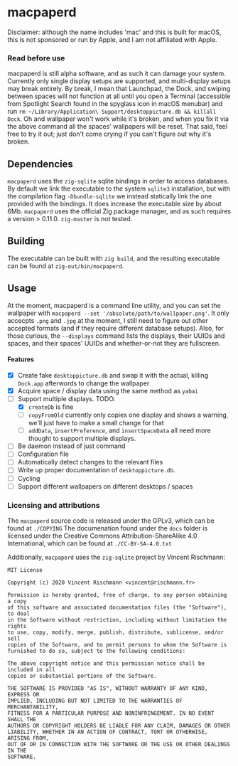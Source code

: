 # macpaperd

Disclaimer: although the name includes 'mac' and this is built for macOS, this is not sponsored or run by Apple, and I am not affiliated with Apple.

### Read before use

macpaperd is still alpha software, and as such it can damage your system. Currently only single display setups are supported, and multi-display setups may break entirely. By break, I mean that Launchpad, the Dock, and swiping between spaces will not function at all until you open a Terminal (accessible from Spotlight Search found in the spyglass icon in macOS menubar) and run `rm ~/Library/Application\ Support/desktoppicture.db && killall Dock`. Oh and wallpaper won't work while it's broken, and when you fix it via the above command all the spaces' wallpapers will be reset. That said, feel free to try it out; just don't come crying if you can't figure out why it's broken.

## Dependencies

`macpaperd` uses the `zig-sqlite` sqlite bindings in order to access databases. By default we link the executable to the system `sqlite3` installation, but with the compilation flag `-Dbundle-sqlite` we instead statically link the one provided with the bindings. It does increase the executable size by about 6Mb.
`macpaperd` uses the official Zig package manager, and as such requires a version > 0.11.0. `zig-master` is not tested.

## Building

The executable can be built with `zig build`, and the resulting executable can be found at `zig-out/bin/macpaperd`.

## Usage

At the moment, macpaperd is a command line utility, and you can set the wallpaper with `macpaperd --set '/absolute/path/to/wallpaper.png'`. It only accecpts `.png` and `.jpg` at the moment, I still need to figure out other accepted formats (and if they require different database setups). Also, for those curious, the `--displays` command lists the displays, their UUIDs and spaces, and their spaces' UUIDs and whether-or-not they are fullscreen.

#### Features

- [x] Create fake `desktoppicture.db` and swap it with the actual, killing `Dock.app` afterwords to change the wallpaper
- [x] Acquire space / display data using the same method as `yabai`
- [ ] Support multiple displays. TODO:
   - [x] `createDb` is fine
   - [ ] `copyFromOld` currently only copies one display and shows a warning, we'll just have to make a small change for that
   - [ ] `addData`, `insertPreference`, and `insertSpaceData` all need more thought to support multiple displays.
- [ ] Be daemon instead of just command
- [ ] Configuration file
- [ ] Automatically detect changes to the relevant files
- [ ] Write up proper documentation of `desktoppicture.db`.
- [ ] Cycling
- [ ] Support different wallpapers on different desktops / spaces

### Licensing and attributions

The `macpaperd` source code is released under the GPLv3, which can be found at `./COPYING`
The documenation found under the `docs` folder is licensed under the Creative Commons Attribution-ShareAlike 4.0 International, which can be found at `./CC-BY-SA-4.0.txt`

Additionally, `macpaperd` uses the `zig-sqlite` project by Vincent Rischmann:
```
MIT License

Copyright (c) 2020 Vincent Rischmann <vincent@rischmann.fr>

Permission is hereby granted, free of charge, to any person obtaining a copy
of this software and associated documentation files (the "Software"), to deal
in the Software without restriction, including without limitation the rights
to use, copy, modify, merge, publish, distribute, sublicense, and/or sell
copies of the Software, and to permit persons to whom the Software is
furnished to do so, subject to the following conditions:

The above copyright notice and this permission notice shall be included in all
copies or substantial portions of the Software.

THE SOFTWARE IS PROVIDED "AS IS", WITHOUT WARRANTY OF ANY KIND, EXPRESS OR
IMPLIED, INCLUDING BUT NOT LIMITED TO THE WARRANTIES OF MERCHANTABILITY,
FITNESS FOR A PARTICULAR PURPOSE AND NONINFRINGEMENT. IN NO EVENT SHALL THE
AUTHORS OR COPYRIGHT HOLDERS BE LIABLE FOR ANY CLAIM, DAMAGES OR OTHER
LIABILITY, WHETHER IN AN ACTION OF CONTRACT, TORT OR OTHERWISE, ARISING FROM,
OUT OF OR IN CONNECTION WITH THE SOFTWARE OR THE USE OR OTHER DEALINGS IN THE
SOFTWARE.
```
